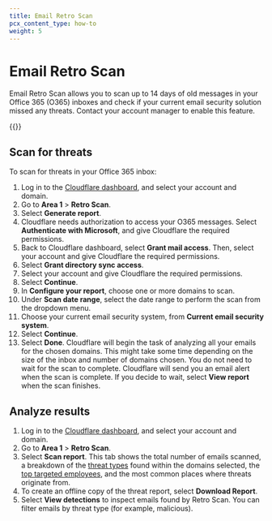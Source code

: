 ```yaml
---
title: Email Retro Scan
pcx_content_type: how-to
weight: 5
---
```


# Email Retro Scan

Email Retro Scan allows you to scan up to 14 days of old messages in your Office 365 (O365) inboxes and check if your current email security solution missed any threats. Contact your account manager to enable this feature.

{{<render file="deployment/_o365-gcc.md">}}

## Scan for threats

To scan for threats in your Office 365 inbox:

1. Log in to the [Cloudflare dashboard](https://dash.cloudflare.com/login), and select your account and domain.
2. Go to **Area 1** > **Retro Scan**.
3. Select **Generate report**.
4. Cloudflare needs authorization to access your O365 messages. Select **Authenticate with Microsoft**, and give Cloudflare the required permissions.
5. Back to Cloudflare dashboard, select **Grant mail access**. Then, select your account and give Cloudflare the required permissions.
6. Select **Grant directory sync access**.
7. Select your account and give Cloudflare the required permissions.
8. Select **Continue**.
9. In **Configure your report**, choose one or more domains to scan.
10. Under **Scan date range**, select the date range to perform the scan from the dropdown menu.
10. Choose your current email security system, from **Current email security system**.
11. Select **Continue**.
12. Select **Done**. Cloudflare will begin the task of analyzing all your emails for the chosen domains. This might take some time depending on the size of the inbox and number of domains chosen. You do not need to wait for the scan to complete. Cloudflare will send you an email alert when the scan is complete. If you decide to wait, select **View report** when the scan finishes.

## Analyze results

1. Log in to the [Cloudflare dashboard](https://dash.cloudflare.com/login), and select your account and domain.
2. Go to **Area 1** > **Retro Scan**.
3. Select **Scan report**. This tab shows the total number of emails scanned, a breakdown of the [threat types](/email-security/reference/dispositions-and-attributes/) found within the domains selected, the [top targeted employees](/email-security/email-configuration/enhanced-detections/business-email-compromise/), and the most common places where threats originate from.
4. To create an offline copy of the threat report, select **Download Report**.
5. Select **View detections** to inspect emails found by Retro Scan. You can filter emails by threat type (for example, malicious).